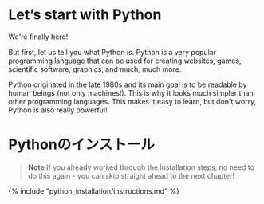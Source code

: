 # Let’s start with Python

We're finally here!

But first, let us tell you what Python is. Python is a very popular programming language that can be used for creating websites, games, scientific software, graphics, and much, much more.

Python originated in the late 1980s and its main goal is to be readable by human beings (not only machines!). This is why it looks much simpler than other programming languages. This makes it easy to learn, but don't worry, Python is also really powerful!

# Pythonのインストール

> **Note** If you already worked through the Installation steps, no need to do this again - you can skip straight ahead to the next chapter!

{% include "python_installation/instructions.md" %}